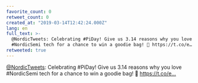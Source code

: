 ```yaml
---
favorite_count: 0
retweet_count: 0
created_at: "2019-03-14T12:42:24.000Z"
lang: en
full_text: >-
  @NordicTweets: Celebrating #PiDay! Give us 3.14 reasons why you love
  #NordicSemi tech for a chance to win a goodie bag! 🥳 https://t.co/e…
retweeted: true
---
```


[@NordicTweets](https://twitter.com/NordicTweets): Celebrating #PiDay! Give us
3.14 reasons why you love #NordicSemi tech for a chance to win a goodie bag! 🥳
https://t.co/e…
